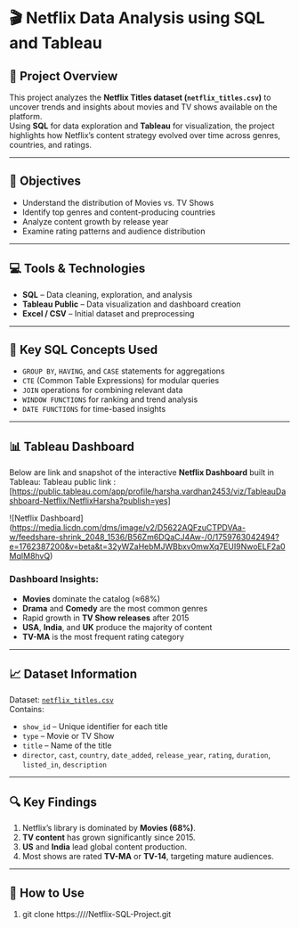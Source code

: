 # 🎬 Netflix Data Analysis using SQL and Tableau

## 📖 Project Overview
This project analyzes the **Netflix Titles dataset (`netflix_titles.csv`)** to uncover trends and insights about movies and TV shows available on the platform.  
Using **SQL** for data exploration and **Tableau** for visualization, the project highlights how Netflix’s content strategy evolved over time across genres, countries, and ratings.

---

## 🧠 Objectives
- Understand the distribution of Movies vs. TV Shows  
- Identify top genres and content-producing countries  
- Analyze content growth by release year  
- Examine rating patterns and audience distribution  

---

## 💻 Tools & Technologies
- **SQL** – Data cleaning, exploration, and analysis  
- **Tableau Public** – Data visualization and dashboard creation  
- **Excel / CSV** – Initial dataset and preprocessing  

---

## 🧩 Key SQL Concepts Used
- `GROUP BY`, `HAVING`, and `CASE` statements for aggregations  
- `CTE` (Common Table Expressions) for modular queries  
- `JOIN` operations for combining relevant data  
- `WINDOW FUNCTIONS` for ranking and trend analysis  
- `DATE FUNCTIONS` for time-based insights  

---

## 📊 Tableau Dashboard

Below are link and snapshot of the interactive **Netflix Dashboard** built in Tableau:
Tableau public link : [https://public.tableau.com/app/profile/harsha.vardhan2453/viz/TableauDashboard-Netflix/NetflixHarsha?publish=yes]

![Netflix Dashboard] (https://media.licdn.com/dms/image/v2/D5622AQFzuCTPDVAa-w/feedshare-shrink_2048_1536/B56Zm6DQaCJ4Aw-/0/1759763042494?e=1762387200&v=beta&t=32yWZaHebMJWBbxv0mwXq7EUI9NwoELF2a0MqIM8hvQ)

### Dashboard Insights:
- **Movies** dominate the catalog (≈68%)  
- **Drama** and **Comedy** are the most common genres  
- Rapid growth in **TV Show releases** after 2015  
- **USA**, **India**, and **UK** produce the majority of content  
- **TV-MA** is the most frequent rating category  

---

## 📈 Dataset Information
Dataset: [`netflix_titles.csv`](https://www.kaggle.com/datasets/shivamb/netflix-shows)  
Contains:
- `show_id` – Unique identifier for each title  
- `type` – Movie or TV Show  
- `title` – Name of the title  
- `director`, `cast`, `country`, `date_added`, `release_year`, `rating`, `duration`, `listed_in`, `description`

---

## 🔍 Key Findings
1. Netflix’s library is dominated by **Movies (68%)**.  
2. **TV content** has grown significantly since 2015.  
3. **US** and **India** lead global content production.  
4. Most shows are rated **TV-MA** or **TV-14**, targeting mature audiences.  

---

## 🚀 How to Use
1.   git clone https://<GitHarsha4087>//Netflix-SQL-Project.git
